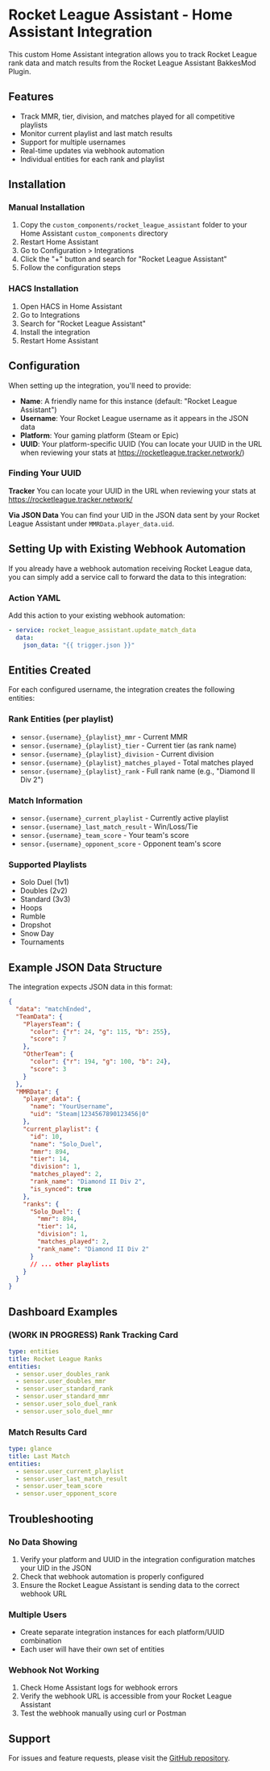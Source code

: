 # Rocket League Assistant - Home Assistant Integration

This custom Home Assistant integration allows you to track Rocket League rank data and match results from the Rocket League Assistant BakkesMod Plugin.

## Features

- Track MMR, tier, division, and matches played for all competitive playlists
- Monitor current playlist and last match results
- Support for multiple usernames
- Real-time updates via webhook automation
- Individual entities for each rank and playlist

## Installation

### Manual Installation

1. Copy the `custom_components/rocket_league_assistant` folder to your Home Assistant `custom_components` directory
2. Restart Home Assistant
3. Go to Configuration > Integrations
4. Click the "+" button and search for "Rocket League Assistant"
5. Follow the configuration steps

### HACS Installation

1. Open HACS in Home Assistant
2. Go to Integrations
3. Search for "Rocket League Assistant"
4. Install the integration
5. Restart Home Assistant

## Configuration

When setting up the integration, you'll need to provide:

- **Name**: A friendly name for this instance (default: "Rocket League Assistant")
- **Username**: Your Rocket League username as it appears in the JSON data
- **Platform**: Your gaming platform (Steam or Epic)
- **UUID**: Your platform-specific UUID (You can locate your UUID in the URL when reviewing your stats at https://rocketleague.tracker.network/)

### Finding Your UUID

**Tracker**
You can locate your UUID in the URL when reviewing your stats at https://rocketleague.tracker.network/

**Via JSON Data**
You can find your UID in the JSON data sent by your Rocket League Assistant under `MMRData.player_data.uid`.

## Setting Up with Existing Webhook Automation

If you already have a webhook automation receiving Rocket League data, you can simply add a service call to forward the data to this integration:

### Action YAML

Add this action to your existing webhook automation:

```yaml
- service: rocket_league_assistant.update_match_data
  data:
    json_data: "{{ trigger.json }}"
```

## Entities Created

For each configured username, the integration creates the following entities:

### Rank Entities (per playlist)
- `sensor.{username}_{playlist}_mmr` - Current MMR
- `sensor.{username}_{playlist}_tier` - Current tier (as rank name)
- `sensor.{username}_{playlist}_division` - Current division
- `sensor.{username}_{playlist}_matches_played` - Total matches played
- `sensor.{username}_{playlist}_rank` - Full rank name (e.g., "Diamond II Div 2")

### Match Information
- `sensor.{username}_current_playlist` - Currently active playlist
- `sensor.{username}_last_match_result` - Win/Loss/Tie
- `sensor.{username}_team_score` - Your team's score
- `sensor.{username}_opponent_score` - Opponent team's score

### Supported Playlists
- Solo Duel (1v1)
- Doubles (2v2)
- Standard (3v3)
- Hoops
- Rumble
- Dropshot
- Snow Day
- Tournaments

## Example JSON Data Structure

The integration expects JSON data in this format:

```json
{
  "data": "matchEnded",
  "TeamData": {
    "PlayersTeam": {
      "color": {"r": 24, "g": 115, "b": 255},
      "score": 7
    },
    "OtherTeam": {
      "color": {"r": 194, "g": 100, "b": 24},
      "score": 3
    }
  },
  "MMRData": {
    "player_data": {
      "name": "YourUsername",
      "uid": "Steam|1234567890123456|0"
    },
    "current_playlist": {
      "id": 10,
      "name": "Solo_Duel",
      "mmr": 894,
      "tier": 14,
      "division": 1,
      "matches_played": 2,
      "rank_name": "Diamond II Div 2",
      "is_synced": true
    },
    "ranks": {
      "Solo_Duel": {
        "mmr": 894,
        "tier": 14,
        "division": 1,
        "matches_played": 2,
        "rank_name": "Diamond II Div 2"
      }
      // ... other playlists
    }
  }
}
```

## Dashboard Examples

### (WORK IN PROGRESS) Rank Tracking Card

```yaml
type: entities
title: Rocket League Ranks
entities:
  - sensor.user_doubles_rank
  - sensor.user_doubles_mmr
  - sensor.user_standard_rank
  - sensor.user_standard_mmr
  - sensor.user_solo_duel_rank
  - sensor.user_solo_duel_mmr
```

### Match Results Card
```yaml
type: glance
title: Last Match
entities:
  - sensor.user_current_playlist
  - sensor.user_last_match_result
  - sensor.user_team_score
  - sensor.user_opponent_score
```

## Troubleshooting

### No Data Showing
1. Verify your platform and UUID in the integration configuration matches your UID in the JSON
2. Check that webhook automation is properly configured
3. Ensure the Rocket League Assistant is sending data to the correct webhook URL

### Multiple Users
- Create separate integration instances for each platform/UUID combination
- Each user will have their own set of entities

### Webhook Not Working
1. Check Home Assistant logs for webhook errors
2. Verify the webhook URL is accessible from your Rocket League Assistant
3. Test the webhook manually using curl or Postman

## Support

For issues and feature requests, please visit the [GitHub repository](https://github.com/gtt1229/RocketLeagueAssistant-Companion).